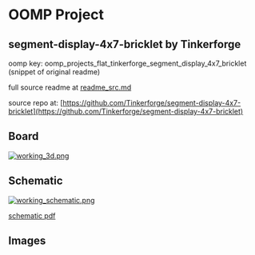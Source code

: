# OOMP Project  
## segment-display-4x7-bricklet  by Tinkerforge  
  
oomp key: oomp_projects_flat_tinkerforge_segment_display_4x7_bricklet  
(snippet of original readme)  
  
  
  full source readme at [readme_src.md](readme_src.md)  
  
source repo at: [https://github.com/Tinkerforge/segment-display-4x7-bricklet](https://github.com/Tinkerforge/segment-display-4x7-bricklet)  
## Board  
  
[![working_3d.png](working_3d_600.png)](working_3d.png)  
## Schematic  
  
[![working_schematic.png](working_schematic_600.png)](working_schematic.png)  
  
[schematic pdf](working_schematic.pdf)  
## Images  
